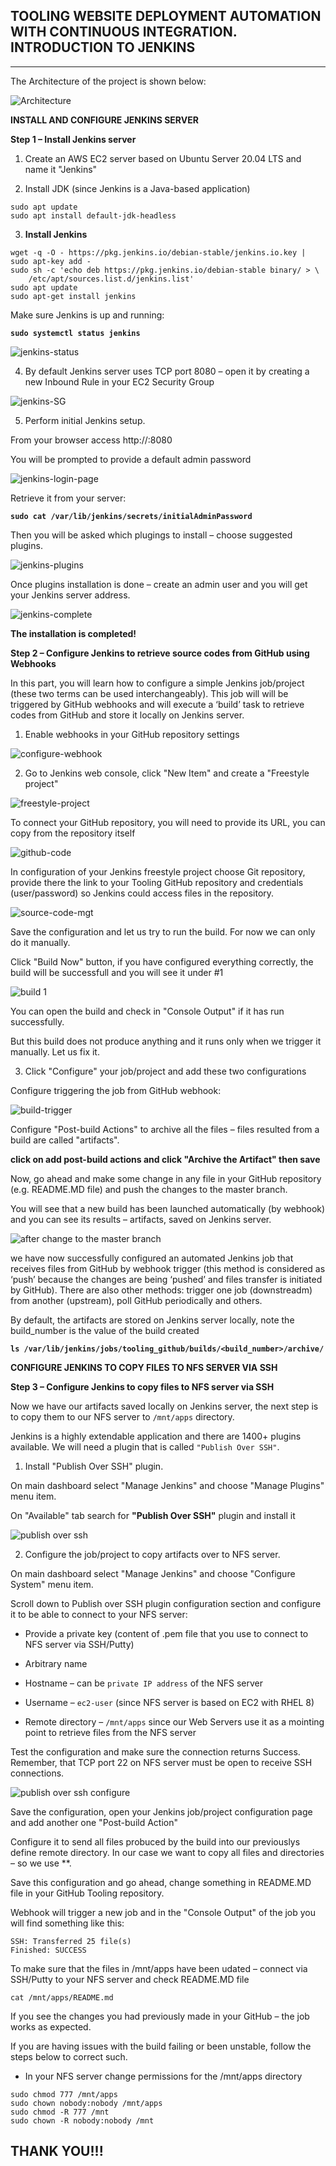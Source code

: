 ## TOOLING WEBSITE DEPLOYMENT AUTOMATION WITH CONTINUOUS INTEGRATION. INTRODUCTION TO JENKINS
---

The Architecture of the project is shown below:

![Architecture](./images/architecture.png)

**INSTALL AND CONFIGURE JENKINS SERVER**


**Step 1 – Install Jenkins server**

1. Create an AWS EC2 server based on Ubuntu Server 20.04 LTS and name it "Jenkins"

2. Install JDK (since Jenkins is a Java-based application)

```
sudo apt update
sudo apt install default-jdk-headless
```

3. **Install Jenkins**

```
wget -q -O - https://pkg.jenkins.io/debian-stable/jenkins.io.key | sudo apt-key add -
sudo sh -c 'echo deb https://pkg.jenkins.io/debian-stable binary/ > \
    /etc/apt/sources.list.d/jenkins.list'
sudo apt update
sudo apt-get install jenkins
```

Make sure Jenkins is up and running:

**`sudo systemctl status jenkins`**

![jenkins-status](./images/jenkins-status.png)

4. By default Jenkins server uses TCP port 8080 – open it by creating a new Inbound Rule in your EC2 Security Group

![jenkins-SG](./images/jenkins-SG.png)

5. Perform initial Jenkins setup.

From your browser access http://<Jenkins-Server-Public-IP-Address-or-Public-DNS-Name>:8080

You will be prompted to provide a default admin password

![jenkins-login-page](./images/jenkins-defaultpage.png)

Retrieve it from your server:

**`sudo cat /var/lib/jenkins/secrets/initialAdminPassword`**

Then you will be asked which plugings to install – choose suggested plugins.

![jenkins-plugins](./images/jenkins-install-plugins.png)

Once plugins installation is done – create an admin user and you will get your Jenkins server address.

![jenkins-complete](./images/jenkins-dashboard.png)



**The installation is completed!**



**Step 2 – Configure Jenkins to retrieve source codes from GitHub using Webhooks**

In this part, you will learn how to configure a simple Jenkins job/project (these two terms can be used interchangeably). This job will will be triggered by GitHub webhooks and will execute a ‘build’ task to retrieve codes from GitHub and store it locally on Jenkins server.

1. Enable webhooks in your GitHub repository settings

![configure-webhook](./images/github-webook.png)

2. Go to Jenkins web console, click "New Item" and create a "Freestyle project"


![freestyle-project](./images/jenkins-project.png)

To connect your GitHub repository, you will need to provide its URL, you can copy from the repository itself

![github-code](./images/tooling-github-repo.png)


In configuration of your Jenkins freestyle project choose Git repository, provide there the link to your Tooling GitHub repository and credentials (user/password) so Jenkins could access files in the repository.

![source-code-mgt](./images/jenkins-source-code-management.png)


Save the configuration and let us try to run the build. For now we can only do it manually.

Click "Build Now" button, if you have configured everything correctly, the build will be successfull and you will see it under #1

![build 1](./images/jenkins-manual-build.png)


You can open the build and check in "Console Output" if it has run successfully.


But this build does not produce anything and it runs only when we trigger it manually. Let us fix it.


3. Click "Configure" your job/project and add these two configurations

Configure triggering the job from GitHub webhook:

![build-trigger](./images/jenkins-archive-artifacts.png)

Configure "Post-build Actions" to archive all the files – files resulted from a build are called "artifacts".

**click on add post-build actions and click "Archive the Artifact" then save**

Now, go ahead and make some change in any file in your GitHub repository (e.g. README.MD file) and push the changes to the master branch.

You will see that a new build has been launched automatically (by webhook) and you can see its results – artifacts, saved on Jenkins server.


![after change to the master branch ](./images/jenkins-archive-artifact-success.png)


we have now successfully configured an automated Jenkins job that receives files from GitHub by webhook trigger (this method is considered as ‘push’ because the changes are being ‘pushed’ and files transfer is initiated by GitHub). There are also other methods: trigger one job (downstreadm) from another (upstream), poll GitHub periodically and others.

By default, the artifacts are stored on Jenkins server locally, note the build_number is the value of the build created

**`ls /var/lib/jenkins/jobs/tooling_github/builds/<build_number>/archive/`**


**CONFIGURE JENKINS TO COPY FILES TO NFS SERVER VIA SSH**


**Step 3 – Configure Jenkins to copy files to NFS server via SSH**


Now we have our artifacts saved locally on Jenkins server, the next step is to copy them to our NFS server to `/mnt/apps` directory.

Jenkins is a highly extendable application and there are 1400+ plugins available. We will need a plugin that is called `"Publish Over SSH"`.

1. Install "Publish Over SSH" plugin.

On main dashboard select "Manage Jenkins" and choose "Manage Plugins" menu item.

On "Available" tab search for **"Publish Over SSH"** plugin and install it

![publish over ssh ](./images/publish-over-ssh-plugin.png)




2. Configure the job/project to copy artifacts over to NFS server.

On main dashboard select "Manage Jenkins" and choose "Configure System" menu item.

Scroll down to Publish over SSH plugin configuration section and configure it to be able to connect to your NFS server:

* Provide a private key (content of .pem file that you use to connect to NFS server via SSH/Putty)

* Arbitrary name

* Hostname – can be `private IP address` of the NFS server

* Username – `ec2-user` (since NFS server is based on EC2 with RHEL 8)

* Remote directory – `/mnt/apps` since our Web Servers use it as a mointing point to retrieve files from the NFS server

Test the configuration and make sure the connection returns Success. Remember, that TCP port 22 on NFS server must be open to receive SSH connections.

![publish over ssh configure ](./images/publish-over-ssh-config.png)


Save the configuration, open your Jenkins job/project configuration page and add another one "Post-build Action"

Configure it to send all files probuced by the build into our previouslys define remote directory. In our case we want to copy all files and directories – so we use **.

Save this configuration and go ahead, change something in README.MD file in your GitHub Tooling repository.


Webhook will trigger a new job and in the "Console Output" of the job you will find something like this:

```
SSH: Transferred 25 file(s)
Finished: SUCCESS
```

To make sure that the files in /mnt/apps have been udated – connect via SSH/Putty to your NFS server and check README.MD file

```
cat /mnt/apps/README.md
```
If you see the changes you had previously made in your GitHub – the job works as expected.


If you are having issues with the build failing or been unstable, follow the steps below to correct such.

* In your NFS server change permissions for the /mnt/apps directory

```
sudo chmod 777 /mnt/apps
sudo chown nobody:nobody /mnt/apps
sudo chmod -R 777 /mnt
sudo chown -R nobody:nobody /mnt
```

## THANK YOU!!!